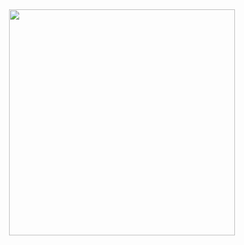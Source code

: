 <h2 align="center">
 <a href="https://discord.com/users/141726407070842881"><img  width="400px" src="https://lanyard.kyrie25.me/api/141726407070842881?decoration=true&useDisplayName=true&animationDuration=2s&waveColor=3256a8&imgStyle=square&imgBorderRadius=16px&bg=DD272700&idleMessage=Onejs"></a>
<br> </br>
